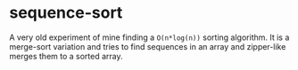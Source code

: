 # sequence-sort
A very old experiment of mine finding a `O(n*log(n))` sorting algorithm. It is a merge-sort variation and tries to find sequences in an array and zipper-like merges them to a sorted array.

